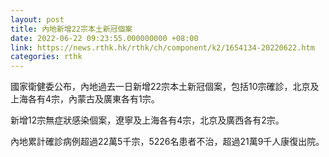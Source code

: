 ```yaml
---
layout: post
title: 內地新增22宗本土新冠個案
date: 2022-06-22 09:23:55.000000000 +08:00
link: https://news.rthk.hk/rthk/ch/component/k2/1654134-20220622.htm
categories: rthk
---
```


國家衛健委公布，內地過去一日新增22宗本土新冠個案，包括10宗確診，北京及上海各有4宗，內蒙古及廣東各有1宗。

新增12宗無症狀感染個案，遼寧及上海各有4宗，北京及廣西各有2宗。

內地累計確診病例超過22萬5千宗，5226名患者不治，超過21萬9千人康復出院。
